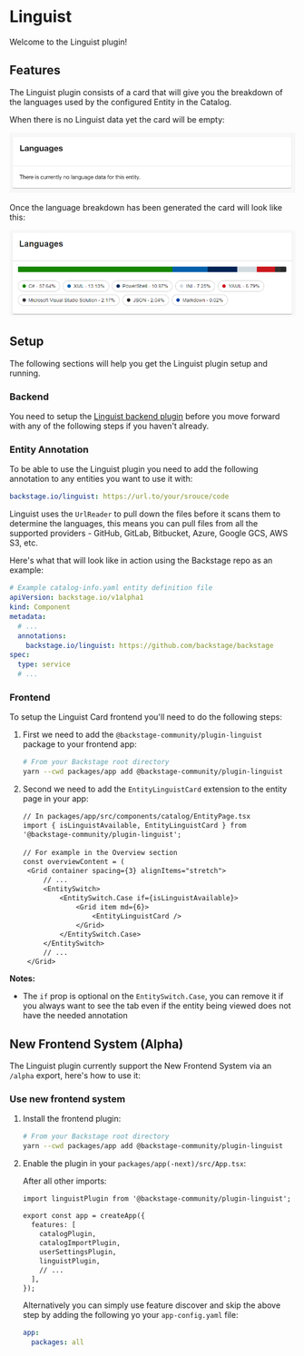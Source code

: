 # Linguist

Welcome to the Linguist plugin!

## Features

The Linguist plugin consists of a card that will give you the breakdown of the languages used by the configured Entity in the Catalog.

When there is no Linguist data yet the card will be empty:

![Example of empty Linguist card](./docs/linguist-no-data.png)

Once the language breakdown has been generated the card will look like this:

![Example of Linguist card without the refresh button](./docs/linguist-with-data.png)

## Setup

The following sections will help you get the Linguist plugin setup and running.

### Backend

You need to setup the [Linguist backend plugin](../linguist-backend/README.md) before you move forward with any of the following steps if you haven't already.

### Entity Annotation

To be able to use the Linguist plugin you need to add the following annotation to any entities you want to use it with:

```yaml
backstage.io/linguist: https://url.to/your/srouce/code
```

Linguist uses the `UrlReader` to pull down the files before it scans them to determine the languages, this means you can pull files from all the supported providers - GitHub, GitLab, Bitbucket, Azure, Google GCS, AWS S3, etc.

Here's what that will look like in action using the Backstage repo as an example:

```yaml
# Example catalog-info.yaml entity definition file
apiVersion: backstage.io/v1alpha1
kind: Component
metadata:
  # ...
  annotations:
    backstage.io/linguist: https://github.com/backstage/backstage
spec:
  type: service
  # ...
```

### Frontend

To setup the Linguist Card frontend you'll need to do the following steps:

1. First we need to add the `@backstage-community/plugin-linguist` package to your frontend app:

   ```sh
   # From your Backstage root directory
   yarn --cwd packages/app add @backstage-community/plugin-linguist
   ```

2. Second we need to add the `EntityLinguistCard` extension to the entity page in your app:

   ```tsx
   // In packages/app/src/components/catalog/EntityPage.tsx
   import { isLinguistAvailable, EntityLinguistCard } from '@backstage-community/plugin-linguist';

   // For example in the Overview section
   const overviewContent = (
    <Grid container spacing={3} alignItems="stretch">
        // ...
        <EntitySwitch>
            <EntitySwitch.Case if={isLinguistAvailable}>
                <Grid item md={6}>
                    <EntityLinguistCard />
                </Grid>
            </EntitySwitch.Case>
        </EntitySwitch>
        // ...
    </Grid>
   ```

**Notes:**

- The `if` prop is optional on the `EntitySwitch.Case`, you can remove it if you always want to see the tab even if the entity being viewed does not have the needed annotation

## New Frontend System (Alpha)

The Linguist plugin currently support the New Frontend System via an `/alpha` export, here's how to use it:

### Use new frontend system

1. Install the frontend plugin:

   ```bash
   # From your Backstage root directory
   yarn --cwd packages/app add @backstage-community/plugin-linguist
   ```

2. Enable the plugin in your `packages/app(-next)/src/App.tsx`:

   After all other imports:

   ```tsx
   import linguistPlugin from '@backstage-community/plugin-linguist';
   ```

   ```tsx
   export const app = createApp({
     features: [
       catalogPlugin,
       catalogImportPlugin,
       userSettingsPlugin,
       linguistPlugin,
       // ...
     ],
   });
   ```

   Alternatively you can simply use feature discover and skip the above step by adding the following yo your `app-config.yaml` file:

   ```yaml
   app:
     packages: all
   ```
